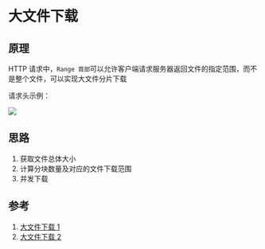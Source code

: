 # 大文件下载

## 原理

HTTP 请求中，`Range 首部`可以允许客户端请求服务器返回文件的指定范围，而不是整个文件，可以实现大文件分片下载

请求头示例：

![](https://p9-juejin.byteimg.com/tos-cn-i-k3u1fbpfcp/ba1b5492ddda478fbbe94548d00b0259~tplv-k3u1fbpfcp-zoom-in-crop-mark:1512:0:0:0.awebp?)

## 思路

1. 获取文件总体大小
2. 计算分块数量及对应的文件下载范围
3. 并发下载

## 参考

1. [大文件下载 1](https://juejin.cn/post/7195375123233243196?searchId=20231023102350271BE94C7EE73C1AA27D#heading-6)
2. [大文件下载 2](https://juejin.cn/post/6954868879034155022?searchId=20231023102350271BE94C7EE73C1AA27D)
